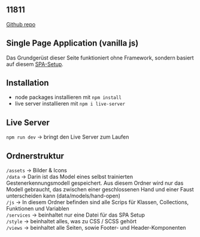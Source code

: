 ## 11811
[Github repo](https://github.com/alicemlo/11811)

## Single Page Application (vanilla js)
Das Grundgerüst dieser Seite funktioniert ohne Framework, sondern basiert auf diesem [SPA-Setup](https://github.com/managervcf/vanilla-js-single-page-app).

## Installation
- node packages installieren mit `npm install`
- live server installieren mit `npm i live-server`

## Live Server
`npm run dev` -> bringt den Live Server zum Laufen

## Ordnerstruktur
`/assets` -> Bilder & Icons  
`/data` -> Darin ist das Model eines selbst trainierten Gestenerkennungsmodell gespeichert. Aus diesem Ordner wird nur das Modell gebraucht, 
das zwischen einer geschlossenen Hand und einer Faust unterscheiden kann (data/models/hand-open)  
`/js` -> In diesem Ordner befinden sind alle Scrips für Klassen, Collections, Funktionen und Variablen  
`/services` -> beinhaltet nur eine Datei für das SPA Setup  
`/style` -> beinhaltet alles, was zu CSS / SCSS gehört  
`/views` -> beinhaltet alle Seiten, sowie Footer- und Header-Komponenten  